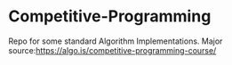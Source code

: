 # Competitive-Programming
Repo for some standard Algorithm Implementations.
Major source:https://algo.is/competitive-programming-course/
